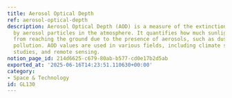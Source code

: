 ```yaml
---
title: Aerosol Optical Depth
ref: aerosol-optical-depth
description: Aerosol Optical Depth (AOD) is a measure of the extinction of solar light
  by aerosol particles in the atmosphere. It quantifies how much sunlight is prevented
  from reaching the ground due to the presence of aerosols, such as dust, smoke, and
  pollution. AOD values are used in various fields, including climate science, atmospheric
  studies, and remote sensing.
notion_page_id: 214d6625-c679-80ab-b577-cd0e17b2d5ab
exported_at: '2025-06-16T14:23:51.110630+00:00'
category:
- Space & Technology
id: GL130
---
```


